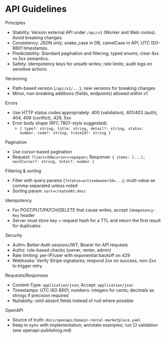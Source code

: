 # API Guidelines

Principles
- Stability: Version external API under `/api/v1` (Worker and Web routes). Avoid breaking changes.
- Consistency: JSON only; snake_case in DB, camelCase in API; UTC ISO-8601 timestamps.
- Predictability: Standard pagination and filtering; typed enums; clear 4xx vs 5xx semantics.
- Safety: Idempotency keys for unsafe writes; rate limits; audit logs on sensitive actions.

Versioning
- Path-based version (`/api/v1/...`); new versions for breaking changes
- Minor, non-breaking additions (fields, endpoints) allowed within v1

Errors
- Use HTTP status codes appropriately: 400 (validation), 401/403 (auth), 404, 409 (conflict), 429, 5xx
- Error body shape (RFC 7807-style suggested):
  - `{ type?: string, title: string, detail?: string, status: number, code?: string, traceId?: string }`

Pagination
- Use cursor-based pagination
- Request: `?limit=50&cursor=<opaque>`; Response: `{ items: [...], nextCursor?: string, total?: number }`

Filtering & sorting
- Filter with query params (`?status=active&ownerId=...`); multi-value as comma-separated unless noted
- Sorting param: `sort=createdAt:desc`

Idempotency
- For POST/PUT/PATCH/DELETE that cause writes, accept `Idempotency-Key` header
- Server must store key + request hash for a TTL and return the first result for duplicates

Security
- Authn: Better‑Auth session/JWT; Bearer for API requests
- Authz: role-based checks (owner, renter, admin)
- Rate limiting: per-IP/user with exponential backoff on 429
- Webhooks: Verify Stripe signatures; respond 2xx on success, non-2xx to trigger retry

Requests/Responses
- Content-Type: `application/json`; Accept: `application/json`
- Timestamps: UTC ISO 8601; numbers: integers for cents; decimals as strings if precision required
- Nullability: omit absent fields instead of null where possible

OpenAPI
- Source of truth: `docs/openapi/domain-rental-marketplace.yaml`
- Keep in sync with implementation; annotate examples; run CI validation (see openapi-publishing.md)


